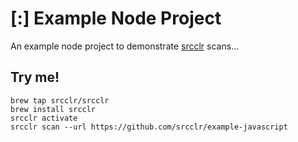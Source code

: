 # [:] Example Node Project

An example node project to demonstrate [srcclr](https://www.srcclr.com) scans...

## Try me!

```
brew tap srcclr/srcclr
brew install srcclr
srcclr activate
srcclr scan --url https://github.com/srcclr/example-javascript
```
